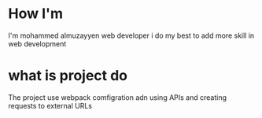 # How I'm

I'm mohammed almuzayyen web developer i do my best to add more skill in web development

# what is project do

The project use webpack comfigration adn using APIs and creating requests to external URLs
